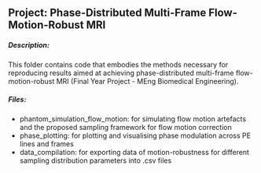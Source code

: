 ## Project: Phase-Distributed Multi-Frame Flow-Motion-Robust MRI
##### Description:
This folder contains code that embodies the methods necessary for reproducing results aimed at achieving phase-distributed multi-frame flow-motion-robust MRI (Final Year Project - MEng Biomedical Engineering).

##### Files:
- phantom_simulation_flow_motion: for simulating flow motion artefacts and the proposed sampling framework for flow motion correction
- phase_plotting: for plotting and visualising phase modulation across PE lines and frames
- data_compilation: for exporting data of motion-robustness for different sampling distribution parameters into .csv files
